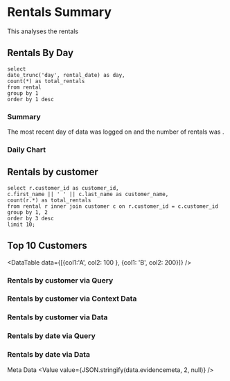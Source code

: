 # Rentals Summary

This analyses the rentals

## Rentals By Day

```rentals_by_day
select
date_trunc('day', rental_date) as day, 
count(*) as total_rentals 
from rental 
group by 1
order by 1 desc
```

### Summary
The most recent day of data was logged on <Value data={data.rentals_by_day} fmt=date/> and the number of rentals was <Value data={data.rentals_by_day} column="total_rentals"/>.

### Daily Chart

<LineChart 
    data={data.rentals_by_day} 
    x=day 
    y=total_rentals
/>

## Rentals by customer

```rentals_by_customer
select r.customer_id as customer_id,
c.first_name || ' ' || c.last_name as customer_name, 
count(r.*) as total_rentals
from rental r inner join customer c on r.customer_id = c.customer_id
group by 1, 2         
order by 3 desc
limit 10;
```
## Top 10 Customers


<DataTable data={[{col1:'A', col2: 100 }, {col1: 'B', col2: 200}]} />

### Rentals by customer via Query
<DataTable queryID=rentals_by_customer />

### Rentals by customer via Context Data
<DataTable data={rentals_by_customer} />

### Rentals by customer via Data
<DataTable data={data.rentals_by_customer} /> <!-- this has to continue to work thing -->


### Rentals by date via Query
<DataTable queryID='rentals_by_day' /> <!-- maybe abandon --> 

### Rentals by date via Data
<DataTable data={data.rentals_by_day} />

Meta Data
<Value value={JSON.stringify(data.evidencemeta, 2, null)} />


<br/>

